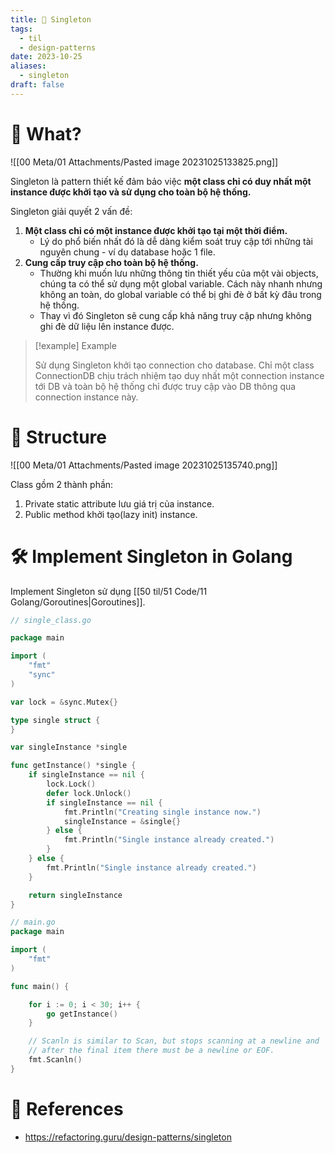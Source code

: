 ```yaml
---
title: 🌱 Singleton
tags:
  - til
  - design-patterns
date: 2023-10-25
aliases:
  - singleton
draft: false
---
```

# 🌿 What?
![[00 Meta/01 Attachments/Pasted image 20231025133825.png]]

Singleton là pattern thiết kế đảm bảo việc **một class chỉ có duy nhất một instance được khởi tạo và sử dụng cho toàn bộ hệ thống.**

Singleton giải quyết 2 vấn đề:
1. **Một class chỉ có một instance được khởi tạo tại một thời điểm.** 
	- Lý do phổ biến nhất đó là dễ dàng kiểm soát truy cập tới những tài nguyên chung - ví dụ database hoặc 1 file.
2. **Cung cấp truy cập cho toàn bộ hệ thống.**
	- Thường khi muốn lưu những thông tin thiết yếu của một vài objects, chúng ta có thể sử dụng một global variable. Cách này nhanh nhưng không an toàn, do global variable có thể bị ghi đè ở bất kỳ đâu trong hệ thống.
	- Thay vì đó Singleton sẽ cung cấp khả năng truy cập nhưng không ghi đè dữ liệu lên instance được.

> [!example] Example
> 
>  Sử dụng Singleton khởi tạo connection cho database. Chỉ một class ConnectionDB chịu trách nhiệm tạo duy nhất một connection instance tới DB và toàn bộ hệ thống chỉ được truy cập vào DB thông qua connection instance này.

# 🚧 Structure

![[00 Meta/01 Attachments/Pasted image 20231025135740.png]]

Class gồm 2 thành phần:
1. Private static attribute lưu giá trị của instance.
2. Public method khởi tạo(lazy init) instance.

# 🛠️ Implement Singleton in Golang
 Implement Singleton sử dụng [[50 til/51 Code/11 Golang/Goroutines|Goroutines]].
```go
// single_class.go

package main

import (
    "fmt"
    "sync"
)

var lock = &sync.Mutex{}

type single struct {
}

var singleInstance *single

func getInstance() *single {
    if singleInstance == nil {
        lock.Lock()
        defer lock.Unlock()
        if singleInstance == nil {
            fmt.Println("Creating single instance now.")
            singleInstance = &single{}
        } else {
            fmt.Println("Single instance already created.")
        }
    } else {
        fmt.Println("Single instance already created.")
    }

    return singleInstance
}
```

```go
// main.go
package main

import (
    "fmt"
)

func main() {

    for i := 0; i < 30; i++ {
        go getInstance()
    }

    // Scanln is similar to Scan, but stops scanning at a newline and
    // after the final item there must be a newline or EOF.
    fmt.Scanln()
}
```

# 📜 References
- https://refactoring.guru/design-patterns/singleton